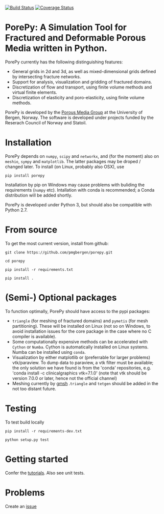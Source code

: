 [![Build Status](https://travis-ci.org/pmgbergen/porepy.svg?branch=develop)](https://travis-ci.org/pmgbergen/porepy) [![Coverage Status](https://coveralls.io/repos/github/pmgbergen/porepy/badge.svg?branch=develop)](https://coveralls.io/github/pmgbergen/porepy?branch=develop)

# PorePy: A Simulation Tool for Fractured and Deformable Porous Media written in Python.
PorePy currently has the following distinguishing features:
- General grids in 2d and 3d, as well as mixed-dimensional grids defined by intersecting fracture networks.
- Support for analysis, visualization and gridding of fractured domains.
- Discretization of flow and transport, using finite volume methods and virtual finite elements.
- Discretization of elasticity and poro-elasticity, using finite volume methods.

PorePy is developed by the [Porous Media Group](http://pmg.b.uib.no/) at the University of Bergen, Norway. The software is developed under projects funded by the Reserach Council of Norway and Statoil.

# Installation
PorePy depends on `numpy`, `scipy` and `networkx`, and (for the moment) also on `meshio`, `sympy` and `matplotlib`. The latter packages may be droped / changed later. To install (on Linux, probably also OSX), use

	pip install porepy

Installation by pip on Windows may cause problems with buliding the requirements (`numpy` etc). Intallation with conda is recommended; a Conda distribution will be added shortly.

PorePy is developed under Python 3, but should also be compatible with Python 2.7.

# From source
To get the most current version, install from github:

	git clone https://github.com/pmgbergen/porepy.git

	cd porepy

	pip install -r requirements.txt

	pip install .

# (Semi-) Optional packages
To function optimally, PorePy should have access to the pypi packages:
*  `triangle` (for meshing of fractured domains) and `pymetis` (for mesh partitioning). These will be installed on Linux (not so on Windows, to avoid installation issues for the core package in the case where no C compiler is available).
* Some computationally expensive methods can be accelerated with `Cython` or `Numba`. Cython is automatically installed on Linux systems. Numba can be installed using `conda`.
* Visualization by either matplotlib or (preferrable for larger problems) vtk/paraview. To dump data to paraview, a vtk filter must be available; the only solution we have found is from the 'conda' repositories, e.g. 'conda install -c clinicalgraphics vtk=7.1.0' (note that vtk should be version 7.0.0 or later, hence not the official channel)
* Meshing currently by [gmsh](http://gmsh.info/doc/texinfo/gmsh.html) .`triangle` and `tetgen` should be added in the not too distant future.

# Testing
To test build locally

	pip install -r requirements-dev.txt
	
	python setup.py test

# Getting started
Confer the [tutorials](https://github.com/pmgbergen/porepy/tree/develop/tutorials). Also see unit tests.

# Problems
Create an [issue](https://github.com/pmgbergen/porepy/issues)


